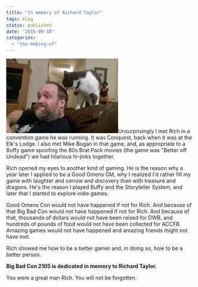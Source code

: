 ```yaml
---
title: "In memory of Richard Taylor"
tags: blog
status: published
date: "2015-09-18"
categories: 
  - "the-making-of"
---
```


[![1655658_10152889629656661_8885726089387596555_o](/images/1655658_10152889629656661_8885726089387596555_o-300x200.jpg)](http://www.bigbadcon.com/wp-content/uploads/2015/09/1655658_10152889629656661_8885726089387596555_o.jpg)Unsurprisingly I met Rich in a convention game he was running. It was Conquest, back when it was at the Elk's Lodge. I also met Mike Bogan in that game, and, as appropriate to a Buffy game spoofing the 80s Brat Pack movies (the game was "Better off Undead") we had hilarious hi-jinks together.

Rich opened my eyes to another kind of gaming. He is the reason why a year later I applied to be a Good Omens GM, why I realized I'd rather fill my game with laughter and sorrow and discovery than with treasure and dragons. He's the reason I played Buffy and the Storyteller System, and later that I started to explore indie games.

Good Omens Con would not have happened if not for Rich. And because of that Big Bad Con would not have happened if not for Rich. And because of that, thousands of dollars would not have been raised for DWB, and hundreds of pounds of food would not have been collected for ACCFB. Amazing games would not have happened and amazing friends might not have met.

Rich showed me how to be a better gamer and, in doing so, how to be a better person.

**Big Bad Con 2105 is dedicated in memory to Richard Taylor.**

You were a great man Rich. You will not be forgotten.
